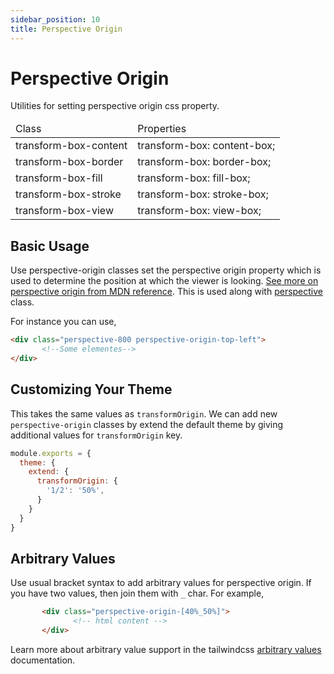 ```yaml
---
sidebar_position: 10
title: Perspective Origin
---
```


# Perspective Origin

Utilities for setting perspective origin css property.

<div className="table-container">
       <table className="stripped-table" style={{width:'100%'}}>
              <thead>
                     <tr>
                            <td>Class</td>
                            <td>Properties</td>                     
                     </tr>
              </thead>
              <tbody>
                     <tr>
                            <td>transform-box-content</td>
                            <td>transform-box: content-box;</td>
                     </tr>
                     <tr>
                            <td>transform-box-border</td>
                            <td>transform-box: border-box;</td>
                     </tr>
                     <tr>
                            <td>transform-box-fill</td>
                            <td>transform-box: fill-box;</td>
                     </tr>
                     <tr>
                            <td>transform-box-stroke</td>
                            <td>transform-box: stroke-box;</td>
                     </tr>
                     <tr>
                            <td>transform-box-view</td>
                            <td>transform-box: view-box;</td>
                     </tr>
              </tbody>
       </table>
</div>

## Basic Usage

Use perspective-origin classes set the perspective origin property which is used to determine the position at which the viewer is looking. [See more on perspective origin from MDN reference](https://developer.mozilla.org/en-US/docs/Web/CSS/perspective-origin). This is used along with [perspective](/docs/guide/perspective) class.

For instance you can use,

```html
<div class="perspective-800 perspective-origin-top-left">
       <!--Some elementes-->
</div>
```

## Customizing Your Theme

This takes the same values as `transformOrigin`. We can add new `perspective-origin` classes by extend the default theme by giving additional values for `transformOrigin` key.

```js title=tailwind.config.js
module.exports = {
  theme: {
    extend: {
      transformOrigin: {
        '1/2': '50%',
      }
    }
  }
}
```

## Arbitrary Values

Use usual bracket syntax to add arbitrary values for perspective origin. If you have two values, then join them with `_` char. For example,

```html
       <div class="perspective-origin-[40%_50%]">
              <!-- html content -->
       </div>
```

Learn more about arbitrary value support in the tailwindcss [arbitrary values](https://tailwindcss.com/docs/adding-custom-styles#using-arbitrary-values) documentation.